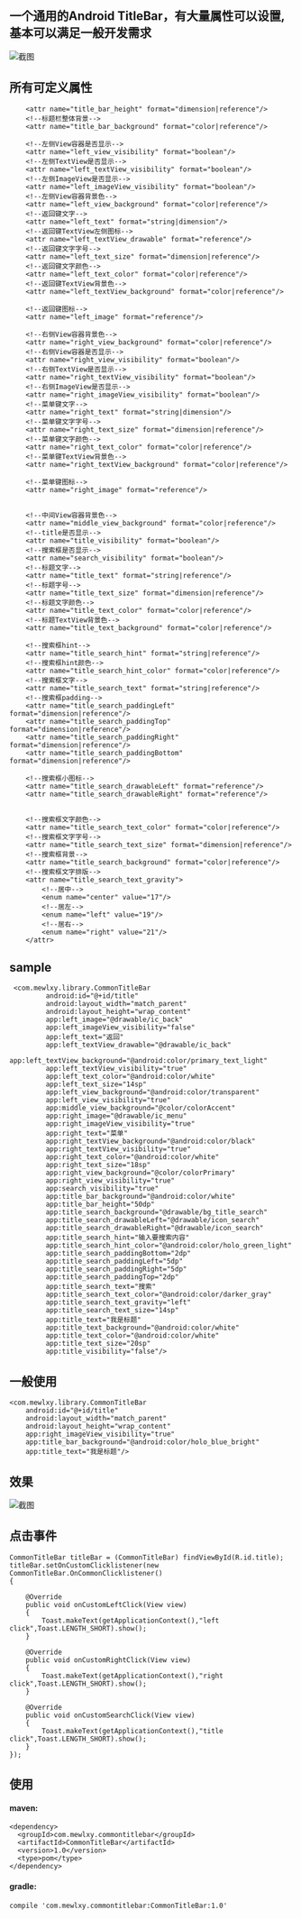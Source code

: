 ## 一个通用的Android TitleBar，有大量属性可以设置,基本可以满足一般开发需求

![截图](screenshot/20170504230855.png)

## 所有可定义属性

 <!--标题栏高度-->
        <attr name="title_bar_height" format="dimension|reference"/>
        <!--标题栏整体背景-->
        <attr name="title_bar_background" format="color|reference"/>

        <!--左侧View容器是否显示-->
        <attr name="left_view_visibility" format="boolean"/>
        <!--左侧TextView是否显示-->
        <attr name="left_textView_visibility" format="boolean"/>
        <!--左侧ImageView是否显示-->
        <attr name="left_imageView_visibility" format="boolean"/>
        <!--左侧View容器背景色-->
        <attr name="left_view_background" format="color|reference"/>
        <!--返回键文字-->
        <attr name="left_text" format="string|dimension"/>
        <!--返回键TextView左侧图标-->
        <attr name="left_textView_drawable" format="reference"/>
        <!--返回键文字字号-->
        <attr name="left_text_size" format="dimension|reference"/>
        <!--返回键文字颜色-->
        <attr name="left_text_color" format="color|reference"/>
        <!--返回键TextView背景色-->
        <attr name="left_textView_background" format="color|reference"/>

        <!--返回键图标-->
        <attr name="left_image" format="reference"/>

        <!--右侧View容器背景色-->
        <attr name="right_view_background" format="color|reference"/>
        <!--右侧View容器是否显示-->
        <attr name="right_view_visibility" format="boolean"/>
        <!--右侧TextView是否显示-->
        <attr name="right_textView_visibility" format="boolean"/>
        <!--右侧ImageView是否显示-->
        <attr name="right_imageView_visibility" format="boolean"/>
        <!--菜单键文字-->
        <attr name="right_text" format="string|dimension"/>
        <!--菜单键文字字号-->
        <attr name="right_text_size" format="dimension|reference"/>
        <!--菜单键文字颜色-->
        <attr name="right_text_color" format="color|reference"/>
        <!--菜单键TextView背景色-->
        <attr name="right_textView_background" format="color|reference"/>

        <!--菜单键图标-->
        <attr name="right_image" format="reference"/>


        <!--中间View容器背景色-->
        <attr name="middle_view_background" format="color|reference"/>
        <!--title是否显示-->
        <attr name="title_visibility" format="boolean"/>
        <!--搜索框是否显示-->
        <attr name="search_visibility" format="boolean"/>
        <!--标题文字-->
        <attr name="title_text" format="string|reference"/>
        <!--标题字号-->
        <attr name="title_text_size" format="dimension|reference"/>
        <!--标题文字颜色-->
        <attr name="title_text_color" format="color|reference"/>
        <!--标题TextView背景色-->
        <attr name="title_text_background" format="color|reference"/>

        <!--搜索框hint-->
        <attr name="title_search_hint" format="string|reference"/>
        <!--搜索框hint颜色-->
        <attr name="title_search_hint_color" format="color|reference"/>
        <!--搜索框文字-->
        <attr name="title_search_text" format="string|reference"/>
        <!--搜索框padding-->
        <attr name="title_search_paddingLeft" format="dimension|reference"/>
        <attr name="title_search_paddingTop" format="dimension|reference"/>
        <attr name="title_search_paddingRight" format="dimension|reference"/>
        <attr name="title_search_paddingBottom" format="dimension|reference"/>

        <!--搜索框小图标-->
        <attr name="title_search_drawableLeft" format="reference"/>
        <attr name="title_search_drawableRight" format="reference"/>


        <!--搜索框文字颜色-->
        <attr name="title_search_text_color" format="color|reference"/>
        <!--搜索框文字字号-->
        <attr name="title_search_text_size" format="dimension|reference"/>
        <!--搜索框背景-->
        <attr name="title_search_background" format="color|reference"/>
        <!--搜索框文字排版-->
        <attr name="title_search_text_gravity">
            <!--居中-->
            <enum name="center" value="17"/>
            <!--居左-->
            <enum name="left" value="19"/>
            <!--居右-->
            <enum name="right" value="21"/>
        </attr>

 ## sample
     <com.mewlxy.library.CommonTitleBar
             android:id="@+id/title"
             android:layout_width="match_parent"
             android:layout_height="wrap_content"
             app:left_image="@drawable/ic_back"
             app:left_imageView_visibility="false"
             app:left_text="返回"
             app:left_textView_drawable="@drawable/ic_back"
             app:left_textView_background="@android:color/primary_text_light"
             app:left_textView_visibility="true"
             app:left_text_color="@android:color/white"
             app:left_text_size="14sp"
             app:left_view_background="@android:color/transparent"
             app:left_view_visibility="true"
             app:middle_view_background="@color/colorAccent"
             app:right_image="@drawable/ic_menu"
             app:right_imageView_visibility="true"
             app:right_text="菜单"
             app:right_textView_background="@android:color/black"
             app:right_textView_visibility="true"
             app:right_text_color="@android:color/white"
             app:right_text_size="18sp"
             app:right_view_background="@color/colorPrimary"
             app:right_view_visibility="true"
             app:search_visibility="true"
             app:title_bar_background="@android:color/white"
             app:title_bar_height="50dp"
             app:title_search_background="@drawable/bg_title_search"
             app:title_search_drawableLeft="@drawable/icon_search"
             app:title_search_drawableRight="@drawable/icon_search"
             app:title_search_hint="输入要搜索内容"
             app:title_search_hint_color="@android:color/holo_green_light"
             app:title_search_paddingBottom="2dp"
             app:title_search_paddingLeft="5dp"
             app:title_search_paddingRight="5dp"
             app:title_search_paddingTop="2dp"
             app:title_search_text="搜索"
             app:title_search_text_color="@android:color/darker_gray"
             app:title_search_text_gravity="left"
             app:title_search_text_size="14sp"
             app:title_text="我是标题"
             app:title_text_background="@android:color/white"
             app:title_text_color="@android:color/white"
             app:title_text_size="20sp"
             app:title_visibility="false"/>

## 一般使用

    <com.mewlxy.library.CommonTitleBar
        android:id="@+id/title"
        android:layout_width="match_parent"
        android:layout_height="wrap_content"
        app:right_imageView_visibility="true"
        app:title_bar_background="@android:color/holo_blue_bright"
        app:title_text="我是标题"/>
## 效果

![截图](screenshot/20170505141615.png)


## 点击事件
    CommonTitleBar titleBar = (CommonTitleBar) findViewById(R.id.title);
    titleBar.setOnCustomClicklistener(new CommonTitleBar.OnCommonClicklistener()
    {

        @Override
        public void onCustomLeftClick(View view)
        {
            Toast.makeText(getApplicationContext(),"left click",Toast.LENGTH_SHORT).show();
        }

        @Override
        public void onCustomRightClick(View view)
        {
            Toast.makeText(getApplicationContext(),"right click",Toast.LENGTH_SHORT).show();
        }

        @Override
        public void onCustomSearchClick(View view)
        {
            Toast.makeText(getApplicationContext(),"title click",Toast.LENGTH_SHORT).show();
        }
    });

## 使用

#### maven:
    <dependency>
      <groupId>com.mewlxy.commontitlebar</groupId>
      <artifactId>CommonTitleBar</artifactId>
      <version>1.0</version>
      <type>pom</type>
    </dependency>

#### gradle:
    compile 'com.mewlxy.commontitlebar:CommonTitleBar:1.0'

